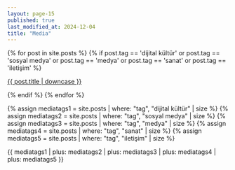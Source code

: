 ```yaml
---
layout: page-15
published: true
last_modified_at: 2024-12-04
title: "Media"
---
```


{% for post in site.posts %} {% if post.tag == 'dijital kültür' or post.tag ==
'sosyal medya' or post.tag == 'medya' or post.tag == 'sanat' or post.tag ==
'iletişim' %}

<p class="cat1"><a href="{{ post.url }}">{{ post.title | downcase }}</a></p>
{% endif %} {% endfor %}
<br />

{% assign mediatags1 = site.posts | where: "tag", "dijital kültür" | size %}
{% assign mediatags2 = site.posts | where: "tag", "sosyal medya" | size %}
{% assign mediatags3 = site.posts | where: "tag", "medya" | size %}
{% assign mediatags4 = site.posts | where: "tag", "sanat" | size %}
{% assign mediatags5 = site.posts | where: "tag", "iletişim" | size %}

{{ mediatags1 | plus: mediatags2 | plus: mediatags3 | plus: mediatags4 | plus: mediatags5 }}
